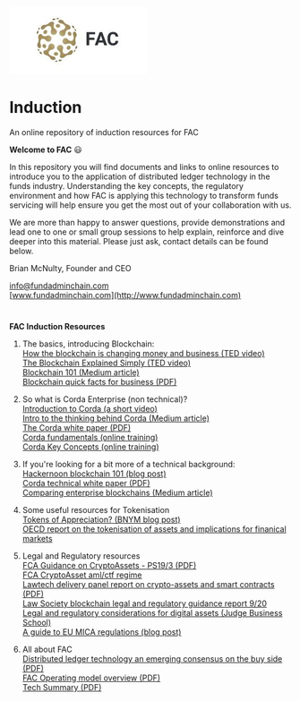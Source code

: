 ![FAC Logo](/images/logo.jpg) 
# Induction
An online repository of induction resources for FAC 

**Welcome to FAC**  :smiley:

In this repository you will find documents and links to online resources to introduce you to the application of distributed ledger technology in the funds industry. Understanding the key concepts, the regulatory environment and how FAC is applying this technology to transform funds servicing will help ensure you get the most out of your collaboration with us.

We are more than happy to answer questions, provide demonstrations and lead one to one or small group sessions to help explain, reinforce and dive deeper into this material. Please just ask, contact details can be found below.

Brian McNulty, Founder and CEO

info@fundadminchain.com  
[www.fundadminchain.com](http://www.fundadminchain.com)




# 
**FAC Induction Resources**

1. The basics, introducing Blockchain:  
[How the blockchain is changing money and business (TED video)](https://www.ted.com/talks/don_tapscott_how_the_blockchain_is_changing_money_and_business?utm_campaign=tedspread&utm_medium=referral&utm_source=tedcomshare)  
[The Blockchain Explained Simply (TED video)](https://www.youtube.com/watch?v=KP_hGPQVLpA)  
[Blockchain 101 (Medium article)](https://medium.com/coinmonks/blockchain-101-beginners-guide-to-understanding-the-technology-75a75f863ec2)  
[Blockchain quick facts for business (PDF)](https://github.com/FundAdminChain/induction/blob/master/Documents/Blockchain-quick-facts-for-business.pdf)  

2. So what is Corda Enterprise (non technical)?  
[Introduction to Corda (a short video)](https://vimeo.com/279232775)  
[Intro to the thinking behind Corda (Medium article)](https://medium.com/corda/markets-are-decentralised-and-the-software-that-runs-them-should-be-too-bb3bd0f79bb8)  
[The Corda white paper (PDF)](https://www.r3.com/wp-content/uploads/2019/06/corda-platform-whitepaper.pdf)  
[Corda fundamentals (online training)](https://training.corda.net/fundamentals/introduction/)  
[Corda Key Concepts (online training)](https://training.corda.net/key-concepts/introduction/)  

3. If you're looking for a bit more of a technical background:  
[Hackernoon blockchain 101 (blog post)](https://hackernoon.com/blockchain-101-only-if-you-know-nothing-b883902c59f7)  
[Corda technical white paper (PDF)](https://www.r3.com/wp-content/uploads/2019/08/corda-technical-whitepaper-August-29-2019.pdf)  
[Comparing enterprise blockchains (Medium article)](https://medium.com/swlh/choosing-an-enterprise-blockchain-an-exhaustive-guide-749ba7db382c)  

4. Some useful resources for Tokenisation  
[Tokens of Appreciation? (BNYM blog post)](https://www.bnymellon.com/us/en/insights/aerial-view-magazine/tokens-of-appreciation.html)  
[OECD report on the tokenisation of assets and implications for finanical markets](https://digitalchamber.org/initiatives/token-alliance/)

5. Legal and Regulatory resources  
[FCA Guidance on CryptoAssets - PS19/3 (PDF)](https://www.fca.org.uk/publication/policy/ps19-22.pdf)  
[FCA CryptoAsset aml/ctf regime](https://www.fca.org.uk/firms/financial-crime/cryptoassets-aml-ctf-regime)  
[Lawtech delivery panel report on crypto-assets and smart contracts (PDF)](https://35z8e83m1ih83drye280o9d1-wpengine.netdna-ssl.com/wp-content/uploads/2019/11/6.6056_JO_Cryptocurrencies_Statement_FINAL_WEB_111119-1.pdf)  
[Law Society blockchain legal and regulatory guidance report 9/20](https://www.lawsociety.org.uk/topics/research/blockchain-legal-and-regulatory-guidance-report)  
[Legal and regulatory considerations for digital assets (Judge Business School)](https://www.jbs.cam.ac.uk/faculty-research/centres/alternative-finance/publications/legal-and-regulatory-considerations-for-digital-assets/)  
[A guide to EU MICA regulations (blog post)](https://www.sygna.io/blog/what-is-mica-markets-in-crypto-assets-eu-regulation-guide/)  

6. All about FAC  
[Distributed ledger technology an emerging consensus on the buy side (PDF)](https://github.com/FundAdminChain/induction/blob/master/Documents/distributed-ledger-technology-an-emerging-consensus-on-the-buy-side.pdf)  
[FAC Operating model overview (PDF)](https://github.com/FundAdminChain/induction/blob/master/Documents/FAC%20Operating%20Model%20Overview.pdf)  
[Tech Summary (PDF)](https://github.com/FundAdminChain/induction/blob/master/Documents/Tech_Summary_v3.pdf)  
